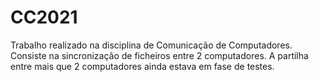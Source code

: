 # CC2021

Trabalho realizado na disciplina de Comunicação de Computadores. Consiste na sincronização de ficheiros entre 2 computadores. A partilha entre mais que 2 computadores ainda estava em fase de testes.
